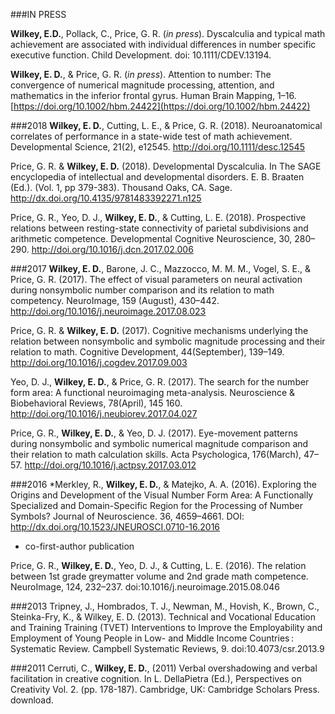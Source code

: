 ###IN PRESS

**Wilkey, E.D.**, Pollack, C., Price, G. R. (_in press_). Dyscalculia and typical math achievement are associated with individual differences in number specific executive function. Child Development. doi: 10.1111/CDEV.13194.

**Wilkey, E. D.**, & Price, G. R. (_in press_). Attention to number: The convergence of numerical magnitude processing, attention, and mathematics in the inferior frontal gyrus. Human Brain Mapping, 1–16. [https://doi.org/10.1002/hbm.24422](https://doi.org/10.1002/hbm.24422)

###2018
**Wilkey, E. D.**, Cutting, L. E., & Price, G. R. (2018). Neuroanatomical correlates of performance in a state-wide test of math achievement. Developmental Science, 21(2), e12545. http://doi.org/10.1111/desc.12545

Price, G. R. & **Wilkey, E. D.** (2018). Developmental Dyscalculia. In The SAGE encyclopedia
of intellectual and developmental disorders. E. B. Braaten (Ed.). (Vol. 1, pp 379-383). Thousand Oaks, CA. Sage. http://dx.doi.org/10.4135/9781483392271.n125

Price, G. R., Yeo, D. J., **Wilkey, E. D.**, & Cutting, L. E. (2018). Prospective relations between resting-state connectivity of parietal subdivisions and arithmetic competence. Developmental Cognitive Neuroscience, 30, 280–290. http://doi.org/10.1016/j.dcn.2017.02.006

###2017
**Wilkey, E. D.**, Barone, J. C., Mazzocco, M. M. M., Vogel, S. E., & Price, G. R. (2017). The
effect of visual parameters on neural activation during nonsymbolic number comparison and its
relation to math competency. NeuroImage, 159 (August), 430–442.
http://doi.org/10.1016/j.neuroimage.2017.08.023

Price, G. R. & **Wilkey, E. D.** (2017). Cognitive mechanisms underlying the relation between
nonsymbolic and symbolic magnitude processing and their relation to math. Cognitive
Development, 44(September), 139–149. http://doi.org/10.1016/j.cogdev.2017.09.003

Yeo, D. J., **Wilkey, E. D.**, & Price, G. R. (2017). The search for the number form area: A
functional neuroimaging meta-analysis. Neuroscience & Biobehavioral Reviews, 78(April), 145
160. http://doi.org/10.1016/j.neubiorev.2017.04.027

Price, G. R., **Wilkey, E. D.**, & Yeo, D. J. (2017). Eye-movement patterns during nonsymbolic and symbolic numerical magnitude comparison and their relation to math calculation skills. Acta Psychologica, 176(March), 47–57. http://doi.org/10.1016/j.actpsy.2017.03.012

###2016
*Merkley, R., **Wilkey, E. D.**, & Matejko, A. A. (2016). Exploring the Origins and Development of the Visual Number Form Area: A Functionally Specialized and Domain-Specific Region for the Processing of Number Symbols? Journal of Neuroscience. 36, 4659–4661. DOI: http://dx.doi.org/10.1523/JNEUROSCI.0710-16.2016
* co-first-author publication

Price, G. R., **Wilkey, E. D.**, Yeo, D. J., & Cutting, L. E. (2016). The relation between 1st grade greymatter volume and 2nd grade math competence. NeuroImage, 124, 232–237. doi:10.1016/j.neuroimage.2015.08.046


###2013
Tripney, J., Hombrados, T. J., Newman, M., Hovish, K., Brown, C., Steinka-Fry, K., & Wilkey, E. D.  (2013). Technical and Vocational Education and Training Training (TVET) Interventions to Improve the Employability and Employment of Young People in Low- and Middle Income Countries : Systematic Review. Campbell Systematic Reviews, 9. doi:10.4073/csr.2013.9

###2011
Cerruti, C., **Wilkey, E. D.**, (2011) Verbal overshadowing and verbal facilitation in creative cognition. In L. DellaPietra (Ed.), Perspectives on Creativity Vol. 2. (pp. 178-187). Cambridge, UK: Cambridge Scholars Press. download.
